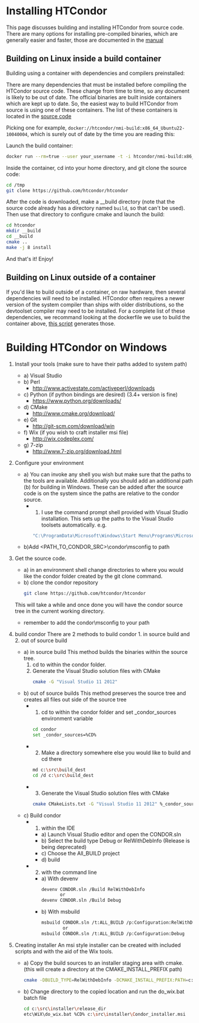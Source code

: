 # Installing HTCondor

This page discusses building and installing HTCondor from source code.
There are many options for installing pre-compiled binaries, which are
generally easier and faster, those are documented in the 
[manual](https://htcondor.readthedocs.io/en/latest/getting-htcondor/index.html)

## Building on Linux inside a build container

Building using a container with dependencies and compilers preinstalled:

There are many dependencies that must be installed before compiling the
HTCondor source code.  These change from time to time, so any document is
likely to be out of date.  The official binaries are built inside containers
which are kept up to date.  So, the easiest way to build HTCondor from source
is using one of these containers.  The list of these containers is
located in the [source code](https://github.com/htcondor/htcondor/blob/main/nmi_tools/nmi-build-platforms)

Picking one for example, `docker://htcondor/nmi-build:x86_64_Ubuntu22-10040004`, 
which is surely out of date by the time you are reading this:

Launch the build container:

```sh
docker run --rm=true --user your_username -t -i htcondor/nmi-build:x86_64_Ubuntu22-10040004 /bin/bash
```

Inside the container, cd into your home directory, and git clone the 
source code:

```sh
cd /tmp
git clone https://github.com/htcondor/htcondor
```

After the code is downloaded, make a \_\_build directory (note that the source
code already has a directory named `build`, so that can't be used). Then
use that directory to configure cmake and launch the build:

```sh
cd htcondor
mkdir __build
cd __build
cmake ..
make -j 8 install
```

And that's it!  Enjoy!

## Building on Linux outside of a container

If you'd like to build outside of a container, on raw hardware, then
several dependencies will need to be installed.  HTCondor often
requires a newer version of the system compiler than ships with older
distributions, so the devtoolset compiler may need to be installed.
For a complete list of these dependencies, we recommand looking
at the dockerfile we use to build the container above,
[this script](https://github.com/htcondor/htcondor/blob/main/build/nmi-build/setup.sh) generates those.


# Building HTCondor on Windows

1. Install your tools (make sure to have their paths added to system path)
	- a) Visual Studio
	- b) Perl
	    * http://www.activestate.com/activeperl/downloads
	- c) Python (if python bindings are desired) (3.4+ version is fine)
		* https://www.python.org/downloads/
	- d) CMake
		* http://www.cmake.org/download/
	- e) Git
		* http://git-scm.com/download/win
	- f) Wix (if you wish to craft installer msi file)
		* http://wix.codeplex.com/ 
	- g) 7-zip
		* http://www.7-zip.org/download.html

2. Configure your environment
	- a) You can invoke any shell you wish but make sure that the paths
		to the tools are available. Additionally you should add an additional
		path (b) for building in Windows.  These can be added after the source 
		code is on the system since the paths are relative to the condor source.
		- 1) I use the command prompt shell provided with Visual Studio installation.
			This sets up the paths to the Visual Studio toolsets automatically. 
			e.g.
			```sh
			"C:\ProgramData\Microsoft\Windows\Start Menu\Programs\Microsoft Visual Studio 2012\Visual Studio Tools\Developer Command Prompt for VS2012.lnk"
			```
	- b)Add <PATH_TO_CONDOR_SRC>\condor\msconfig to path

3. Get the source code. 
	- a) in an environment shell change directories to where you would like the condor
		folder created by the git clone command. 
	- b) clone the condor repository
		```sh
		git clone https://github.com/htcondor/htcondor
		```
	This will take a while and once done you will have the condor source tree in the current
	working directory. 
	* remember to add the condor\msconfig to your path

4. build condor
	There are 2 methods to build condor 1. in source build and 2. out of source build
	- a) in source build
		This method builds the binaries within the source tree. 
		1) cd to within the condor folder.
		2) Generate the Visual Studio solution files with CMake
			```sh
			cmake -G "Visual Studio 11 2012"
			```
	- b) out of source builds
		This method preserves the source tree and creates all files out side of the source tree
		- 1) cd to within the condor folder and set _condor_sources environment variable
			```sh
			cd condor
			set _condor_sources=%CD%
			```
		- 2) Make a directory somewhere else you would like to build and cd there
			```sh
			md c:\src\build_dest
			cd /d c:\src\build_dest
			```
		- 3) Generate the Visual Studio solution files with CMake
			```sh
			cmake CMakeLists.txt -G "Visual Studio 11 2012" %_condor_sources%
			```
	- c) Build condor
		- 1) within the IDE
			- a) Launch Visual Studio editor and open the CONDOR.sln
			- b) Select the build type Debug or RelWithDebInfo (Release is being deprecated)
			- c) Choose the All_BUILD project
			- d) build
		- 2) with the command line
			- a) With devenv
				```sh
				devenv CONDOR.sln /Build RelWithDebInfo
				       or
				devenv CONDOR.sln /Build Debug
				```
			- b) With msbuild
				```sh
				msbuild CONDOR.sln /t:ALL_BUILD /p:Configuration:RelWithDebugInfo
				        or
				msbuild CONDOR.sln /t:ALL_BUILD /p:Configuration:Debug
				```

5. Creating installer
	An msi style installer can be created with included scripts and with the aid of the Wix tools.
	- a) Copy the build sources to an installer staging area with cmake. (this will create a directory
		at the CMAKE_INSTALL_PREFIX path)
		```sh
		cmake -DBUILD_TYPE=RelWithDebInfo -DCMAKE_INSTALL_PREFIX:PATH=c:\src\installer\release_dir -P cmake_install.cmake
		```
	- b) Change directory to the copied location and run the do_wix.bat batch file
		```sh
		cd c:\src\installer\release_dir
		etc\WiX\do_wix.bat %CD% c:\src\installer\Condor_installer.msi
		```
